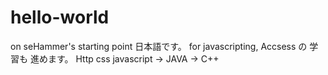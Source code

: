 # hello-world
on seHammer's starting point
日本語です。
for javascripting,
Accsess の 学習も 進めます。
Http css javascript -> JAVA -> C++
